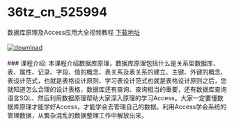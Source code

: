 # 36tz_cn_525994
数据库原理及Access应用大全视频教程
[下载地址](http://www.36tz.cn/article/525994 "下载地址")
<br/></br>[![download](http://36tz.cn/muke_img/2019_07_1-106-300x241.png "下载地址")](http://www.36tz.cn/article/525994 "下载地址")
<br/></br>### 课程介绍:
本课程介绍数据库原理，数据库原理包括什么是关系型数据库、表、属性、记录、字段、值的概念、表关系及表关系的建立、主键、外键的概念、表设计范式，也就是表格设计原则、学习表设计范式也就是表格设计原则之后，您就知道怎么合理的设计表格，数据库还有查询、查询相当的重要，还有数据库查询语言SQL、然后利用数据原理帮助大家深入原理的学习Access。大家一定要懂数据库原理才能学好Access，才能学会去管理自己的数据。利用Access学会系统的管理数据，从繁杂混乱的数据整理工作中解放出来。


